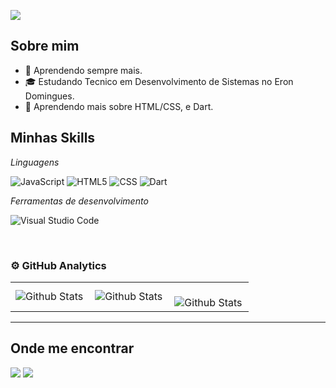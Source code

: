 ![](https://komarev.com/ghpvc/?username=SrTiarles&color=006bed)

## Sobre mim

- 🤔 Aprendendo sempre mais.
- 🎓 Estudando Tecnico em Desenvolvimento de Sistemas no Eron Domingues.
- 🌱 Aprendendo mais sobre HTML/CSS, e Dart.

## Minhas Skills

*Linguagens*

![JavaScript](https://img.shields.io/badge/-JavaScript-333333?style=flat&logo=javascript)
![HTML5](https://img.shields.io/badge/-HTML5-333333?style=flat&logo=HTML5)
![CSS](https://img.shields.io/badge/-CSS-333333?style=flat&logo=CSS3&logoColor=1572B6)
![Dart](https://img.shields.io/badge/dart-333333?style=flat&logo=dart&logoColor=white)

*Ferramentas de desenvolvimento*

![Visual Studio Code](https://img.shields.io/badge/-Visual%20Studio%20Code-333333?style=flat&logo=visual-studio-code&logoColor=007ACC)

<br/>

### ⚙ GitHub Analytics

<table>
  <tr>
    <td>
      <img
        align="left"
        src="https://github-readme-stats.vercel.app/api?username=SrTiarles&theme=dark&hide_border=false&include_all_commits=true"
        alt="Github Stats"
      />
    </td>
    <td>
      <img
        align="left"
        src="https://github-readme-stats.vercel.app/api/top-langs/?username=SrTiarles&theme=dark&hide_border=false&include_all_commits=true&count_private=true&layout=compact"
        alt="Github Stats"
      />
    </td>
    <td>
      <br />
      <img
        align="left"
        src="https://github-readme-streak-stats.herokuapp.com/?user=SrTiarles&theme=dark&hide_border=false"
        alt="Github Stats"
      />
    </td>
  </tr>
</table>

--- 


## Onde me encontrar

  <div> 
  <!-- GMAIL -->
  <a href = "mailto:renantiarles@gmail.com"><img src="https://img.shields.io/badge/-Gmail-%23333?style=for-the-badge&logo=gmail&logoColor=white" target="_blank"></a>
  <!-- INSTAGRAM -->
  <a href="https://www.instagram.com/sr.tiarles" target="_blank"><img src="https://img.shields.io/badge/-Instagram-%23E4405F?style=for-the-badge&logo=instagram&logoColor=white" target="_blank"></a>
  </div>

